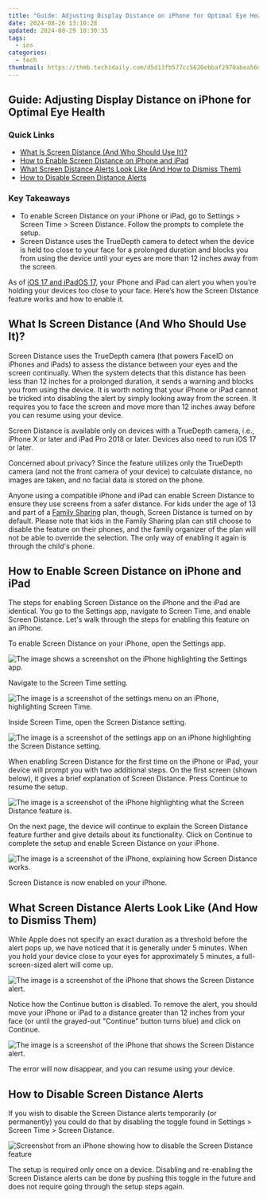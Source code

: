 ```yaml
---
title: "Guide: Adjusting Display Distance on iPhone for Optimal Eye Health"
date: 2024-08-26 13:10:28
updated: 2024-08-29 10:30:35
tags:
  - ios
categories:
  - tech
thumbnail: https://thmb.techidaily.com/d5d13fb577cc5620ebbaf2970abea56dace77d9e5a84a022ba162f616f0fcf69.png
---
```


## Guide: Adjusting Display Distance on iPhone for Optimal Eye Health

### Quick Links

* [What Is Screen Distance (And Who Should Use It)?](https://www.howtogeek.com/enable-screen-distance-on-iphone/#what-is-screen-distance-and-who-should-use-it)
* [How to Enable Screen Distance on iPhone and iPad](https://program-issues.techidaily.com/steam-wont-see-my-controller-heres-the-quick-fix-for-windows-users/)
* [What Screen Distance Alerts Look Like (And How to Dismiss Them)](https://www.howtogeek.com/enable-screen-distance-on-iphone/#what-screen-distance-alerts-look-like-and-how-to-dismiss-them)
* [How to Disable Screen Distance Alerts](https://extra-tips.techidaily.com/amp-up-illumination-basic-steps-to-lighten-iphone-films-for-2024/)

### Key Takeaways

* To enable Screen Distance on your iPhone or iPad, go to Settings > Screen Time > Screen Distance. Follow the prompts to complete the setup.
* Screen Distance uses the TrueDepth camera to detect when the device is held too close to your face for a prolonged duration and blocks you from using the device until your eyes are more than 12 inches away from the screen.

 As of [iOS 17 and iPadOS 17](https://facebook-video-files.techidaily.com/analysis-variety-in-fb-video-aspects-for-2024/), your iPhone and iPad can alert you when you’re holding your devices too close to your face. Here’s how the Screen Distance feature works and how to enable it.

##  What Is Screen Distance (And Who Should Use It)?

 Screen Distance uses the TrueDepth camera (that powers FaceID on iPhones and iPads) to assess the distance between your eyes and the screen continually. When the system detects that this distance has been less than 12 inches for a prolonged duration, it sends a warning and blocks you from using the device. It is worth noting that your iPhone or iPad cannot be tricked into disabling the alert by simply looking away from the screen. It requires you to face the screen and move more than 12 inches away before you can resume using your device.

 Screen Distance is available only on devices with a TrueDepth camera, i.e., iPhone X or later and iPad Pro 2018 or later. Devices also need to run iOS 17 or later.

 Concerned about privacy? Since the feature utilizes only the TrueDepth camera (and not the front camera of your device) to calculate distance, no images are taken, and no facial data is stored on the phone.

 Anyone using a compatible iPhone and iPad can enable Screen Distance to ensure they use screens from a safer distance. For kids under the age of 13 and part of a [Family Sharing](https://screen-mirroring-recording.techidaily.com/2024-approved-facetimes-role-in-modern-communication-best-practices-for-recording-calls/) plan, though, Screen Distance is turned on by default. Please note that kids in the Family Sharing plan can still choose to disable the feature on their phones, and the family organizer of the plan will not be able to override the selection. The only way of enabling it again is through the child's phone.

##  How to Enable Screen Distance on iPhone and iPad

 The steps for enabling Screen Distance on the iPhone and the iPad are identical. You go to the Settings app, navigate to Screen Time, and enable Screen Distance. Let's walk through the steps for enabling this feature on an iPhone.

 To enable Screen Distance on your iPhone, open the Settings app.

![The image shows a screenshot on the iPhone highlighting the Settings app.](https://static1.howtogeekimages.com/wordpress/wp-content/uploads/2023/10/img_8475_settings.jpeg) 

 Navigate to the Screen Time setting.

![The image is a screenshot of the settings menu on an iPhone, highlighting Screen Time.](https://static1.howtogeekimages.com/wordpress/wp-content/uploads/2023/10/img_5741_screentime.jpeg) 

 Inside Screen Time, open the Screen Distance setting.

![The image is a screenshot of the settings app on an iPhone highlighting the Screen Distance setting.](https://static1.howtogeekimages.com/wordpress/wp-content/uploads/2023/10/img_5742_screendistance.jpeg) 

 When enabling Screen Distance for the first time on the iPhone or iPad, your device will prompt you with two additional steps. On the first screen (shown below), it gives a brief explanation of Screen Distance. Press Continue to resume the setup.

![The image is a screenshot of the iPhone highlighting what the Screen Distance feature is.](https://static1.howtogeekimages.com/wordpress/wp-content/uploads/2023/10/img_6655.jpeg) 

 On the next page, the device will continue to explain the Screen Distance feature further and give details about its functionality. Click on Continue to complete the setup and enable Screen Distance on your iPhone.

![The image is a screenshot of the iPhone, explaining how Screen Distance works.](https://static1.howtogeekimages.com/wordpress/wp-content/uploads/2023/10/img_6656.jpeg) 

 Screen Distance is now enabled on your iPhone.

##  What Screen Distance Alerts Look Like (And How to Dismiss Them)

 While Apple does not specify an exact duration as a threshold before the alert pops up, we have noticed that it is generally under 5 minutes. When you hold your device close to your eyes for approximately 5 minutes, a full-screen-sized alert will come up.

![The image is a screenshot of the iPhone that shows the Screen Distance alert.](https://static1.howtogeekimages.com/wordpress/wp-content/uploads/2023/10/img_5743-1.jpeg) 

 Notice how the Continue button is disabled. To remove the alert, you should move your iPhone or iPad to a distance greater than 12 inches from your face (or until the grayed-out "Continue" button turns blue) and click on Continue.

![The image is a screenshot of the iPhone that shows the Screen Distance alert.](https://static1.howtogeekimages.com/wordpress/wp-content/uploads/2023/10/img_5744.jpeg) 

 The error will now disappear, and you can resume using your device.

##  How to Disable Screen Distance Alerts

 If you wish to disable the Screen Distance alerts temporarily (or permanently) you could do that by disabling the toggle found in Settings > Screen Time > Screen Distance.

![Screenshot from an iPhone showing how to disable the Screen Distance feature](https://static1.howtogeekimages.com/wordpress/wp-content/uploads/2023/10/img_4293d4b50486-1-1.jpeg) 

 The setup is required only once on a device. Disabling and re-enabling the Screen Distance alerts can be done by pushing this toggle in the future and does not require going through the setup steps again.

<ins class="adsbygoogle"
     style="display:block"
     data-ad-format="autorelaxed"
     data-ad-client="ca-pub-7571918770474297"
     data-ad-slot="1223367746"></ins>



<ins class="adsbygoogle"
     style="display:block"
     data-ad-client="ca-pub-7571918770474297"
     data-ad-slot="8358498916"
     data-ad-format="auto"
     data-full-width-responsive="true"></ins>
